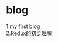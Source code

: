 # blog

1.[my first blog](https://github.com/xieshanshan/blog/issues/1)  
2.[Redux的初步理解](https://github.com/xieshanshan/blog/issues/4)

